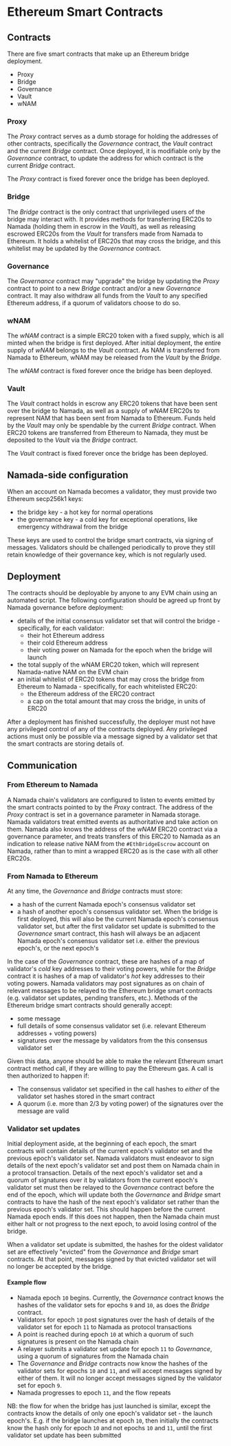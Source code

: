 # Ethereum Smart Contracts

## Contracts

There are five smart contracts that make up an Ethereum bridge deployment.

- Proxy
- Bridge
- Governance
- Vault
- wNAM

### Proxy

The _Proxy_ contract serves as a dumb storage for holding the addresses of other
contracts, specifically the _Governance_ contract, the _Vault_ contract and the
current _Bridge_ contract. Once deployed, it is modifiable only by the
_Governance_ contract, to update the address for which contract is the current
_Bridge_ contract.

The _Proxy_ contract is fixed forever once the bridge has been deployed.

### Bridge

The _Bridge_ contract is the only contract that unprivileged users of the bridge
may interact with. It provides methods for transferring ERC20s to Namada
(holding them in escrow in the _Vault_), as well as releasing escrowed ERC20s
from the _Vault_ for transfers made from Namada to Ethereum. It holds a
whitelist of ERC20s that may cross the bridge, and this whitelist may be updated
by the _Governance_ contract.

### Governance

The _Governance_ contract may "upgrade" the bridge by updating the _Proxy_
contract to point to a new _Bridge_ contract and/or a new _Governance_ contract.
It may also withdraw all funds from the _Vault_ to any specified Ethereum
address, if a quorum of validators choose to do so.

### wNAM

The _wNAM_ contract is a simple ERC20 token with a fixed supply, which is all
minted when the bridge is first deployed. After initial deployment, the entire
supply of _wNAM_ belongs to the _Vault_ contract. As NAM is transferred from
Namada to Ethereum, wNAM may be released from the _Vault_ by the _Bridge_.

The _wNAM_ contract is fixed forever once the bridge has been deployed.

### Vault

The _Vault_ contract holds in escrow any ERC20 tokens that have been sent over
the bridge to Namada, as well as a supply of _wNAM_ ERC20s to represent NAM that
has been sent from Namada to Ethereum. Funds held by the _Vault_ may only be
spendable by the current _Bridge_ contract. When ERC20 tokens are transferred
from Ethereum to Namada, they must be deposited to the _Vault_ via the _Bridge_
contract.

The _Vault_ contract is fixed forever once the bridge has been deployed.

## Namada-side configuration

When an account on Namada becomes a validator, they must provide two Ethereum
secp256k1 keys:

- the bridge key - a hot key for normal operations
- the governance key - a cold key for exceptional operations, like emergency
  withdrawal from the bridge

These keys are used to control the bridge smart contracts, via signing of
messages. Validators should be challenged periodically to prove they still retain
knowledge of their governance key, which is not regularly used.

## Deployment

The contracts should be deployable by anyone to any EVM chain using an automated
script. The following configuration should be agreed up front by Namada
governance before deployment:

- details of the initial consensus validator set that will control the bridge -
  specifically, for each validator:
  - their hot Ethereum address
  - their cold Ethereum address
  - their voting power on Namada for the epoch when the bridge will launch
- the total supply of the wNAM ERC20 token, which will represent Namada-native
  NAM on the EVM chain
- an initial whitelist of ERC20 tokens that may cross the bridge from Ethereum
  to Namada - specifically, for each whitelisted ERC20:
    - the Ethereum address of the ERC20 contract
    - a cap on the total amount that may cross the bridge, in units of ERC20

After a deployment has finished successfully, the deployer must not have any
privileged control of any of the contracts deployed. Any privileged actions must
only be possible via a message signed by a validator set that the smart
contracts are storing details of.

## Communication

### From Ethereum to Namada

A Namada chain's validators are configured to listen to events emitted by the
smart contracts pointed to by the _Proxy_ contract. The address of the _Proxy_
contract is set in a governance parameter in Namada storage. Namada validators
treat emitted events as authoritative and take action on them. Namada also knows
the address of the _wNAM_ ERC20 contract via a governance parameter, and treats
transfers of this ERC20 to Namada as an indication to release native NAM from
the `#EthBridgeEscrow` account on Namada, rather than to mint a wrapped ERC20 as
is the case with all other ERC20s.

### From Namada to Ethereum

At any time, the _Governance_ and _Bridge_ contracts must store:

- a hash of the current Namada epoch's consensus validator set
- a hash of another epoch's consensus validator set. When the bridge is first
  deployed, this will also be the current Namada epoch's consensus validator set,
  but after the first validator set update is submitted to the _Governance_
  smart contract, this hash will always be an adjacent Namada epoch's consensus
  validator set i.e. either the previous epoch's, or the next epoch's

In the case of the _Governance_ contract, these are hashes of a map of
validator's _cold_ key addresses to their voting powers, while for the _Bridge_
contract it is hashes of a map of validator's _hot_ key addresses to their
voting powers. Namada validators may post signatures as on chain of relevant
messages to be relayed to the Ethereum bridge smart contracts (e.g. validator
set updates, pending transfers, etc.). Methods of the Ethereum bridge smart
contracts should generally accept:

- some message
- full details of some consensus validator set (i.e. relevant Ethereum addresses +
  voting powers)
- signatures over the message by validators from the this consensus validator set

Given this data, anyone should be able to make the relevant Ethereum smart
contract method call, if they are willing to pay the Ethereum gas. A call is
then authorized to happen if:

- The consensus validator set specified in the call hashes to *either* of the
  validator set hashes stored in the smart contract
- A quorum (i.e. more than 2/3 by voting power) of the signatures over the
  message are valid

### Validator set updates

Initial deployment aside, at the beginning of each epoch, the smart contracts
will contain details of the current epoch's validator set and the previous
epoch's validator set. Namada validators must endeavor to sign details of the
next epoch's validator set and post them on Namada chain in a protocol
transaction. Details of the next epoch's validator set and a quorum of
signatures over it by validators from the current epoch's validator set must
then be relayed to the _Governance_ contract before the end of the epoch, which
will update both the _Governance_ and _Bridge_ smart contracts to have the hash
of the next epoch's validator set rather than the previous epoch's validator
set. This should happen before the current Namada epoch ends. If this does not
happen, then the Namada chain must either halt or not progress to the next
epoch, to avoid losing control of the bridge.

When a validator set update is submitted, the hashes for the oldest validator
set are effectively "evicted" from the _Governance_ and _Bridge_ smart
contracts. At that point, messages signed by that evicted validator set will no
longer be accepted by the bridge.

#### Example flow

- Namada epoch `10` begins. Currently, the _Governance_ contract knows the
  hashes of the validator sets for epochs `9` and `10`, as does the _Bridge_
  contract.
- Validators for epoch `10` post signatures over the hash of details of the
  validator set for epoch `11` to Namada as protocol transactions
- A point is reached during epoch `10` at which a quorum of such signatures is
  present on the Namada chain
- A relayer submits a validator set update for epoch `11` to _Governance_, using
  a quorum of signatures from the Namada chain
- The _Governance_ and _Bridge_ contracts now know the hashes of the validator
  sets for epochs `10` and `11`, and will accept messages signed by either of
  them. It will no longer accept messages signed by the validator set for epoch
  `9`.
- Namada progresses to epoch `11`, and the flow repeats

NB: the flow for when the bridge has just launched is similar, except the
contracts know the details of only one epoch's validator set - the launch
epoch's. E.g. if the bridge launches at epoch `10`, then initially the contracts
know the hash only for epoch `10` and not epochs `10` and `11`, until the first
validator set update has been submitted
